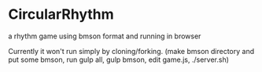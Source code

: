 # CircularRhythm
a rhythm game using bmson format and running in browser

Currently it won't run simply by cloning/forking. (make bmson directory and put some bmson, run gulp all, gulp bmson, edit game.js, ./server.sh)
